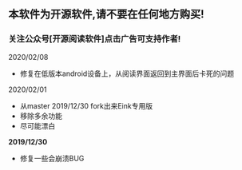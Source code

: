 ## 本软件为开源软件,请不要在任何地方购买!
### 关注公众号[开源阅读软件]点击广告可支持作者!

2020/02/08
* 修复在低版本android设备上，从阅读界面返回到主界面后卡死的问题

2020/02/01
* 从master 2019/12/30 fork出来Eink专用版
* 移除多余功能
* 尽可能漂白

**2019/12/30**
* 修复一些会崩溃BUG

